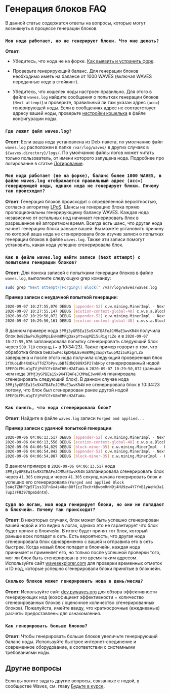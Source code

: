 # Генерация блоков FAQ

В данной статье содержатся ответы на вопросы, которые могут возникнуть в процессе генерации блоков.

### `Моя нода работает, но не генерирует блоки. Что мне делать?`

**Ответ**:

* Убедитесь, что нода не на форке. [Как выявить и устранить форк](/ru/waves-node/#работа-с-форками).

* Проверьте генерирующий баланс. Для генерации блоков необходимо иметь на балансе от 1000 WAVES (включая WAVES переданные ноде в стейкинг).

* Убедитесь, что кошелек ноды настроен правильно. Для этого в файле `waves.log` найдите сообщения о попытках генерации блоков (`Next attempt`) и проверьте, правильный ли там указан адрес (`acc=`) генерирующей ноды. Если в сообщениях адрес не соответствует адресу вашей ноды, проверьте [настройки кошелька](/ru/waves-node/node-configuration#настройки-кошелька) в файле конфигурации ноды.

### `Где лежит файл waves.log?`

**Ответ**: Если ваша нода установлена из Deb-пакета, по умолчанию файл `waves.log` расположен в папке `/var/log/waves/` в других случаях в `${waves.directory}/logs/`. По умолчанию файлы логов может читать только пользователь, от имени которого запущена нода. Подробнее про логирование в статье [Логирование](/ru/waves-node/logging-configuration).

### `Моя нода работает (не на форке), баланс более 1000 WAVES, в файле waves.log отображается правильный адрес (acc=) генерирующей ноды, однако нода не генерирует блоки. Почему так происходит?`

**Ответ**: Генерация блоков происходит с определенной вероятностью, согласно алгоритму [LPoS](/ru/blockchain/glossary#lpos). Шансы на генерацию блока прямо пропорциональны генерирующему балансу WAVES. Каждая нода независимо от остальных нод начинает генерировать блок в разрешенное ей алгоритмом время. Всегда есть шанс, что другая нода начнет генерацию блока раньше вашей. Вы можете установить причину по которой ваша нода не сгенерировала блок изучив записи о попытках генерации блоков в файле `waves.log`. Также эти записи помогут установить, какая нода успешно сгенерировала блок.

### `Как в файле waves.log найти записи (Next attempt) с попытками генерации блоков?`

**Ответ**: Для поиска записей с попытками генерации блоков в файле `waves.log`, выполните следующую grep команду:

```bash
sudo grep "Next attempt\|Forging\| Block(" /var/log/waves/waves.log
```

**Пример записи с неудачной попыткой генерации**:

```bash
2020-09-07 10:27:55,076 DEBUG [appender-52] c.w.mining.MinerImpl - Next attempt for acc=3PMj3yGPBEa1Sx9X4TBAFeJCMMaE3wvKR4N in 508.710 seconds
2020-09-07 10:27:55,147 DEBUG [ecution-context-global-48] c.w.s.a.BlockAppender$ - [2ecdf572 134.209.30.86:56992] Appended Block(DeB2bwPeJkpDMpLEvHm8MRg3axpYtwupMZi5uRigrLZo,CPX3P6rvYttUhUFtM2MTHdJ4AALFyfdfDey5oH9CGJXP,3PJEPHsDNtfDRxxaja8wEp3mCXp5kpLYsLS,1599474474614,[])
2020-09-07 10:29:50,072 DEBUG [appender-52] c.w.mining.MinerImpl - Next attempt for acc=3PMj3yGPBEa1Sx9X4TBAFeJCMMaE3wvKR4N in 457.722 seconds
2020-09-07 10:29:50,161 DEBUG [ecution-context-global-48] c.w.s.a.BlockAppender$ - [7895562c 173.249.1.184:60940] Appended Block(2fXUoLdh4XmDkuTfdZ7bPyvubBfEdhQ989X5P27nbHby,8hs8fTy52sJyzJwxMb75A38JAxsEPjycMTyfCbbrW9XB,3PEFQiFMLm1gTVjPdfCErG8mTHRcH2ATaWa,1599474589929,[],600000000)
```

В данном примере нода `3PMj3yGPBEa1Sx9X4TBAFeJCMMaE3wvKR4N` получила блок `DeB2bwPeJkpDMpLEvHm8MRg3axpYtwupMZi5uRigrLZo` и в `2020-09-07 10:27:55,076` запланировала попытку сгенерировать следующий блок через `508.710` секунд (~ в 10:34:23). Также пример говорит о том, что обработка блока `DeB2bwPeJkpDMpLEvHm8MRg3axpYtwupMZi5uRigrLZo` завершена и после этого нода получила следующий проверенный блок `2fXUoLdh4XmDkuTfdZ7bPyvubBfEdhQ989X5P27nbHby` сгенерированный нодой `3PEFQiFMLm1gTVjPdfCErG8mTHRcH2ATaWa` в `2020-09-07 10:29:50,072` (раньше чем нода `3PMj3yGPBEa1Sx9X4TBAFeJCMMaE3wvKR4N` планировала сгенерировать следующий блок). В данном случае нода `3PMj3yGPBEa1Sx9X4TBAFeJCMMaE3wvKR4N` не сгенерировала блок в 10:34:23 потому, что блок был сгенерирован ранее другой нодой `3PEFQiFMLm1gTVjPdfCErG8mTHRcH2ATaWa`.

### `Как понять, что нода сгенерировала блок?`

**Ответ**: Найдите в файле `waves.log` записи `Forged and applied...`

**Пример записи с удачной попыткой генерации**:

```bash
2020-09-06 04:06:13,517 DEBUG [appender-52] c.w.mining.MinerImpl - Next attempt for acc=3PMj3yGPBEa1Sx9X4TBAFeJCMMaE3wvKR4N in 41.305 seconds
2020-09-06 04:06:13,556 DEBUG [ecution-context-global-48] c.w.s.a.BlockAppender$ - [560c392d 5.189.182.6:52504] Appended Block(3bQwytTjwQCkQs2DWuoR5oqNKFtjAyDSftHQXrW2ALLQ29MpVBuX96231JW9joTGsYbbuyHaEuhrfUVvgFxdnJBs,2rTRaJqMrp2L3HvUfJ4FRQQGZGPM23kHVdhy1pAQucHLAvyG7QEHy6mMw9MfV7cjf7r2BDWYeyv7Eih3Uz83yVog,3P2HNUd5VUPLMQkJmctTPEeeHumiPN2GkTb,1599365173456,[],600000000)
2020-09-06 04:06:54,829 DEBUG [block-miner-35] c.w.mining.MinerImpl - Forging with <3PMj3yGPBEa1Sx9X4TBAFeJCMMaE3wvKR4N>, Time 41369 > Estimated Time 41361, balance 3485157657499, prev block 2qNW6zpp419atqZbstbwnAijUAmk55ggWiSvFLu6eDDSMuMciMta9f8aNXWh1HybQe2i2R2KwMcRrhHwd8by2Ya7 at 2228616 with target 61
2020-09-06 04:06:54,842 DEBUG [appender-52] c.w.mining.MinerImpl - Next attempt for acc=3PMj3yGPBEa1Sx9X4TBAFeJCMMaE3wvKR4N in 412.766 seconds
2020-09-06 04:06:54,887 DEBUG [block-miner-35] c.w.mining.MinerImpl - Forged and applied Block(5sWqTZbHP2p5T1ss31FnGx4s48an8Uf1czTbcHrkBwomRnN9j4HU9zw4Y7YvB1yWeHx3a17up3rF8397Upmbdntm,2qNW6zpp419atqZbstbwnAijUAmk55ggWiSvFLu6eDDSMuMciMta9f8aNXWh1HybQe2i2R2KwMcRrhHwd8by2Ya7,<3PMj3yGPBEa1Sx9X4TBAFeJCMMaE3wvKR4N>,1599365214825,[],2000000000) with cumulative score 525712542186004822512224
```

В данном примере в `2020-09-06 04:06:13,517` нода `3PMj3yGPBEa1Sx9X4TBAFeJCMMaE3wvKR4N` запланировала сгенерировать блок через `41.305` секунд и через `41.305` секунд начала генерировать блок и успешно его сгенерировала (`Forged and applied Block 5sWqTZbHP2p5T1ss31FnGx4s48an8Uf1czTbcHrkBwomRnN9j4HU9zw4Y7YvB1yWeHx3a17up3rF8397Upmbdntm`).

### `Судя по логам, моя нода генерирует блоки, но они не попадают в блокчейн. Почему так происходит?`

**Ответ**: В некоторых случаях, блок может быть успешно сгенерирован вашей нодой и это видно в логах, однако это не гарантирует что блок будет принят в блокчейн. В итоге будет принят тот блок, который раньше всех попадет в сеть. Есть вероятность, что другая нода сгенерировала блок одновременно с вашей и отправила его в сеть быстрее. Когда новый блок попадет в блокчейн, каждая нода принимает и применяет его, но только после успешной проверки того, мог ли блок быть сгенерирован в это время таким адресом. Используйте сайт [wavesexplorer.com](https://wavesexplorer.com/) для проверки временных отметок и ID нод, которые успешно сгенерировали блоки принятые в блокчейн.

### `Сколько блоков может генерировать нода в день/месяц?`

**Ответ**: Используйте сайт [dev.pywaves.org](https://dev.pywaves.org/) для обзора эффективности генерирующих нод (коэффициент эффективности = количество сгенерированных блоков / оценочное количество сгенерированных блоков). Пожалуйста, имейте ввиду, что краткосрочные (ежедневные) расчеты предоставлены для ознакомления.

### `Как генерировать больше блоков?`

**Ответ**: Чтобы генерировать больше блоков увеличьте генерирующий баланс ноды. Используйте быстрое интернет-соединение и современное оборудование, в соответствии с системными требованиями ноды.

## Другие вопросы

Если вы хотите задать другие вопросы, связанные с нодой, в сообществе Waves, см. главу [Будьте в курсе](/ru/keep-in-touch/).
